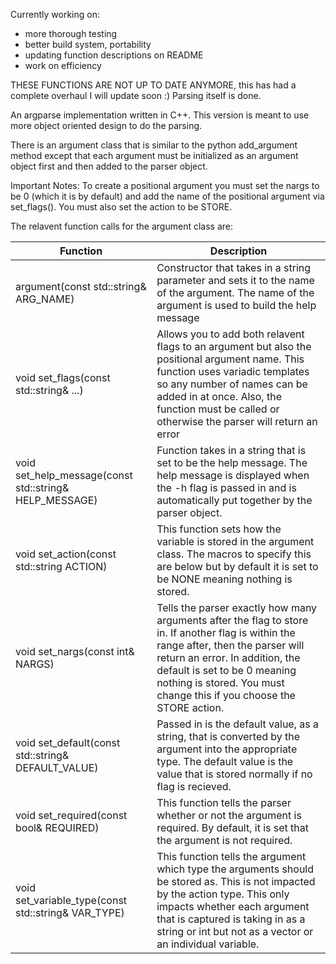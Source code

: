 
Currently working on:
 - more thorough testing
 - better build system, portability
 - updating function descriptions on README
 - work on efficiency


THESE FUNCTIONS ARE NOT UP TO DATE ANYMORE, this has had a complete overhaul I will update soon :)
Parsing itself is done.

An argparse implementation written in C++. This version is meant to use more object oriented design to do the parsing.


There is an argument class that is similar to the python add_argument method except that each argument must be initialized as an argument object first and then added to the parser object. 

Important Notes:
To create a positional argument you must set the nargs to be 0 (which it is by default) and add the name of the positional argument via set_flags(). You must also set the action to be STORE. 

The relavent function calls for the argument class are:

| Function | Description |
|------|------|
|argument(const std::string& ARG_NAME) | Constructor that takes in a string parameter and sets it to the name of the argument. The name of the argument is used to build the help message|
|void set_flags(const std::string& ...) | Allows you to add both relavent flags to an argument but also the positional argument name. This function uses variadic templates so any number of names can be added in at once. Also, the function must be called or otherwise the parser will return an error |
|void set_help_message(const std::string& HELP_MESSAGE) | Function takes in a string that is set to be the help message. The help message is displayed when the -h flag is passed in and is automatically put together by the parser object. |
|void set_action(const std::string ACTION)| This function sets how the variable is stored in the argument class. The macros to specify this are below but by default it is set to be NONE meaning nothing is stored.|
|void set_nargs(const int& NARGS)| Tells the parser exactly how many arguments after the flag to store in. If another flag is within the range after, then the parser will return an error. In addition, the default is set to be 0 meaning nothing is stored. You must change this if you choose the STORE action. |
|void set_default(const std::string& DEFAULT_VALUE)| Passed in is the default value, as a string, that is converted by the argument into the appropriate type. The default value is the value that is stored normally if no flag is recieved.|
|void set_required(const bool& REQUIRED)| This function tells the parser whether or not the argument is required. By default, it is set that the argument is not required.|
|void set_variable_type(const std::string& VAR_TYPE)| This function tells the argument which type the arguments should be stored as. This is not impacted by the action type. This only impacts whether each argument that is captured is taking in as a string or int but not as a vector or an individual variable.|



